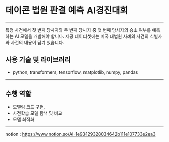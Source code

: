 # 데이콘 법원 판결 예측 AI경진대회
---
특정 사건에서 첫 번째 당사자와 두 번째 당사자 중 첫 번째 당사자의 승소 여부를 예측하는 AI 모델을 개발해야 합니다. 제공 데이터셋에는 미국 대법원 사례의 사건의 식별자와 사건의 내용이 담겨 있습니다.

## 사용 기술 및 라이브러리
- python, transformers, tensorflow, matplotlib, numpy, pandas
---
## 수행 역할
- 모델링 코드 구현,
- 사전학습 모델 탐색 및 비교
- 모델 최적화
---
notion : https://www.notion.so/AI-1e93129328034642b111e107733e2ea3
